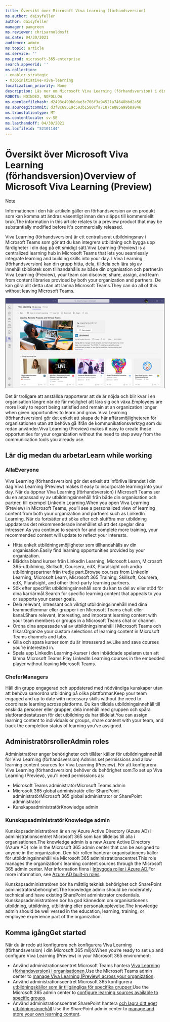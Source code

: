 ```yaml
---
title: Översikt över Microsoft Viva Learning (förhandsversion)
ms.author: daisyfeller
author: daisyfeller
manager: pamgreen
ms.reviewer: chrisarnoldmsft
ms.date: 04/30/2021
audience: admin
ms.topic: article
ms.service: ''
ms.prod: microsoft-365-enterprise
search.appverid: ''
ms.collection:
- enabler-strategic
- m365initiative-viva-learning
localization_priority: None
description: Läs mer om Microsoft Viva Learning (förhandsversion) i din Microsoft 365 miljö.
ROBOTS: NOINDEX, NOFOLLOW
ms.openlocfilehash: d2493c499b8dae3c766f3a94521a74648bbd2a56
ms.sourcegitcommit: d3f8c69519c593b1580cfa7187ce085a99b8a846
ms.translationtype: MT
ms.contentlocale: sv-SE
ms.lasthandoff: 04/30/2021
ms.locfileid: "52101144"
---
```

# <a name="overview-of-microsoft-viva-learning-preview"></a><span data-ttu-id="90413-103">Översikt över Microsoft Viva Learning (förhandsversion)</span><span class="sxs-lookup"><span data-stu-id="90413-103">Overview of Microsoft Viva Learning (Preview)</span></span> 

> [!NOTE]
> <span data-ttu-id="90413-104">Informationen i den här artikeln gäller en förhandsversion av en produkt som kan komma att ändras väsentligt innan den släpps till kommersiellt bruk.</span><span class="sxs-lookup"><span data-stu-id="90413-104">The information in this article relates to a preview product that may be substantially modified before it's commercially released.</span></span> 

<span data-ttu-id="90413-105">Viva Learning (förhandsversion) är ett centraliserat utbildningsnav i Microsoft Teams som gör att du kan integrera utbildning och bygga upp färdigheter i din dag på ett smidigt sätt.</span><span class="sxs-lookup"><span data-stu-id="90413-105">Viva Learning (Preview) is a centralized learning hub in Microsoft Teams that lets you seamlessly integrate learning and building skills into your day.</span></span> <span data-ttu-id="90413-106">I Viva Learning (förhandsversion) kan din grupp hitta, dela, tilldela och lära sig av innehållsbibliotek som tillhandahålls av både din organisation och partner.</span><span class="sxs-lookup"><span data-stu-id="90413-106">In Viva Learning (Preview), your team can discover, share, assign, and learn from content libraries provided by both your organization and partners.</span></span> <span data-ttu-id="90413-107">De kan göra allt detta utan att lämna Microsoft Teams.</span><span class="sxs-lookup"><span data-stu-id="90413-107">They can do all of this without leaving Microsoft Teams.</span></span>

   ![Skärmbild av startsidan för Viva Learning (förhandsversion) i Teams.](../media/learning/learning-home-teams.png)
 
<span data-ttu-id="90413-109">Det är troligare att anställda rapporterar att de är nöjda och blir kvar i en organisation längre när de får möjlighet att lära sig och växa.</span><span class="sxs-lookup"><span data-stu-id="90413-109">Employees are more likely to report being satisfied and remain at an organization longer when given opportunities to learn and grow.</span></span> <span data-ttu-id="90413-110">Viva Learning (förhandsversion) gör det enkelt att skapa de här affärsmöjligheteren för organisationen utan att behöva gå ifrån de kommunikationsverktyg som du redan använder.</span><span class="sxs-lookup"><span data-stu-id="90413-110">Viva Learning (Preview) makes it easy to create these opportunities for your organization without the need to step away from the communication tools you already use.</span></span>

## <a name="learn-while-working"></a><span data-ttu-id="90413-111">Lär dig medan du arbetar</span><span class="sxs-lookup"><span data-stu-id="90413-111">Learn while working</span></span>

### <a name="everyone"></a><span data-ttu-id="90413-112">Alla</span><span class="sxs-lookup"><span data-stu-id="90413-112">Everyone</span></span>

<span data-ttu-id="90413-113">Viva Learning (förhandsversion) gör det enkelt att införliva lärandet i din dag.</span><span class="sxs-lookup"><span data-stu-id="90413-113">Viva Learning (Preview) makes it easy to incorporate learning into your day.</span></span> <span data-ttu-id="90413-114">När du öppnar Viva Learning (förhandsversion) i Microsoft Teams ser du en anpassad vy av utbildningsinnehåll från både din organisation och partner, till exempel LinkedIn Learning.</span><span class="sxs-lookup"><span data-stu-id="90413-114">When you open Viva Learning (Preview) in Microsoft Teams, you’ll see a personalized view of learning content from both your organization and partners such as LinkedIn Learning.</span></span> <span data-ttu-id="90413-115">När du fortsätter att söka efter och slutföra mer utbildning uppdateras det rekommenderade innehållet så att det speglar dina intressen.</span><span class="sxs-lookup"><span data-stu-id="90413-115">As you continue to search for and complete more training, your recommended content will update to reflect your interests.</span></span>

- <span data-ttu-id="90413-116">Hitta enkelt utbildningsmöjligheter som tillhandahålls av din organisation.</span><span class="sxs-lookup"><span data-stu-id="90413-116">Easily find learning opportunities provided by your organization.</span></span>
- <span data-ttu-id="90413-117">Bläddra bland kurser från LinkedIn Learning, Microsoft Learn, Microsoft 365-utbildning, Skillsoft, Coursera, edX, Pluralsight och andra utbildningspartner från tredje part.</span><span class="sxs-lookup"><span data-stu-id="90413-117">Browse courses from LinkedIn Learning, Microsoft Learn, Microsoft 365 Training, Skillsoft, Coursera, edX, Pluralsight, and other third-party learning partners.</span></span>
- <span data-ttu-id="90413-118">Sök efter specifikt utbildningsinnehåll som du kan ta del av eller stöd för dina karriärmål.</span><span class="sxs-lookup"><span data-stu-id="90413-118">Search for specific learning content that appeals to you or supports your career goals.</span></span>
- <span data-ttu-id="90413-119">Dela relevant, intressant och viktigt utbildningsinnehåll med dina teammedlemmar eller grupper i en Microsoft Teams chatt eller kanal.</span><span class="sxs-lookup"><span data-stu-id="90413-119">Share relevant, interesting, and important learning content with your team members or groups in a Microsoft Teams chat or channel.</span></span>
- <span data-ttu-id="90413-120">Ordna dina anpassade val av utbildningsinnehåll i Microsoft Teams och flikar.</span><span class="sxs-lookup"><span data-stu-id="90413-120">Organize your custom selections of learning content in Microsoft Teams channels and tabs.</span></span>
- <span data-ttu-id="90413-121">Gilla och spara kurser som du är intresserad av.</span><span class="sxs-lookup"><span data-stu-id="90413-121">Like and save courses you’re interested in.</span></span>
- <span data-ttu-id="90413-122">Spela upp LinkedIn Learning-kurser i den inbäddade spelaren utan att lämna Microsoft Teams.</span><span class="sxs-lookup"><span data-stu-id="90413-122">Play LinkedIn Learning courses in the embedded player without leaving Microsoft Teams.</span></span>

### <a name="managers"></a><span data-ttu-id="90413-123">Chefer</span><span class="sxs-lookup"><span data-stu-id="90413-123">Managers</span></span>

<span data-ttu-id="90413-124">Håll din grupp engagerad och uppdaterad med nödvändiga kunskaper utan att behöva samordna utbildning på olika plattformar.</span><span class="sxs-lookup"><span data-stu-id="90413-124">Keep your team engaged and up to date with necessary skills without the need to coordinate learning across platforms.</span></span> <span data-ttu-id="90413-125">Du kan tilldela utbildningsinnehåll till enskilda personer eller grupper, dela innehåll med gruppen och spåra slutförandestatusen för det utbildning du har tilldelat.</span><span class="sxs-lookup"><span data-stu-id="90413-125">You can assign learning content to individuals or groups, share content with your team, and track the completion status of learning you’ve assigned.</span></span>

## <a name="admin-roles"></a><span data-ttu-id="90413-126">Administratörsroller</span><span class="sxs-lookup"><span data-stu-id="90413-126">Admin roles</span></span>

<span data-ttu-id="90413-127">Administratörer anger behörigheter och tillåter källor för utbildningsinnehåll för Viva Learning (förhandsversion).</span><span class="sxs-lookup"><span data-stu-id="90413-127">Admins set permissions and allow learning content sources for Viva Learning (Preview).</span></span> <span data-ttu-id="90413-128">För att konfigurera Viva Learning (förhandsversion) behöver du behörighet som:</span><span class="sxs-lookup"><span data-stu-id="90413-128">To set up Viva Learning (Preview), you'll need permissions as:</span></span>

- <span data-ttu-id="90413-129">Microsoft Teams administratör</span><span class="sxs-lookup"><span data-stu-id="90413-129">Microsoft Teams admin</span></span>
- <span data-ttu-id="90413-130">Microsoft 365 global administratör eller SharePoint administratör</span><span class="sxs-lookup"><span data-stu-id="90413-130">Microsoft 365 global administrator or SharePoint administrator</span></span>
- <span data-ttu-id="90413-131">Kunskapsadministratör</span><span class="sxs-lookup"><span data-stu-id="90413-131">Knowledge admin</span></span>

### <a name="knowledge-admin"></a><span data-ttu-id="90413-132">Kunskapsadministratör</span><span class="sxs-lookup"><span data-stu-id="90413-132">Knowledge admin</span></span>

<span data-ttu-id="90413-133">Kunskapsadministratören är en ny Azure Active Directory (Azure AD) i administrationscentret Microsoft 365 som kan tilldelas till alla i organisationen.</span><span class="sxs-lookup"><span data-stu-id="90413-133">The knowledge admin is a new Azure Active Directory (Azure AD) role in the Microsoft 365 admin center that can be assigned to anyone in the organization.</span></span> <span data-ttu-id="90413-134">Den här rollen hanterar organisationens källor för utbildningsinnehåll via Microsoft 365 administrationscentret.</span><span class="sxs-lookup"><span data-stu-id="90413-134">This role manages the organization’s learning content sources through the Microsoft 365 admin center.</span></span> <span data-ttu-id="90413-135">Mer information finns i [Inbyggda roller i Azure AD.](/azure/active-directory/roles/permissions-reference#knowledge-administrator)</span><span class="sxs-lookup"><span data-stu-id="90413-135">For more information, see [Azure AD built-in roles](/azure/active-directory/roles/permissions-reference#knowledge-administrator).</span></span>

<span data-ttu-id="90413-136">Kunskapsadministratören bör ha måttlig teknisk behörighet och SharePoint administratörsbehörighet.</span><span class="sxs-lookup"><span data-stu-id="90413-136">The knowledge admin should be moderately technical and have existing SharePoint administrator credentials.</span></span> <span data-ttu-id="90413-137">Kunskapsadministratören bör ha god kännedom om organisationens utbildning, utbildning, utbildning eller personalupplevelse.</span><span class="sxs-lookup"><span data-stu-id="90413-137">The knowledge admin should be well versed in the education, learning, training, or employee experience part of the organization.</span></span>

## <a name="get-started"></a><span data-ttu-id="90413-138">Komma igång</span><span class="sxs-lookup"><span data-stu-id="90413-138">Get started</span></span>

<span data-ttu-id="90413-139">När du är redo att konfigurera och konfigurera Viva Learning (förhandsversion) i din Microsoft 365 miljö:</span><span class="sxs-lookup"><span data-stu-id="90413-139">When you’re ready to set up and configure Viva Learning (Preview) in your Microsoft 365 environment:</span></span>

- <span data-ttu-id="90413-140">Använd administrationscentret Microsoft Teams hantera [Viva Learning (förhandsversion) i organisationen.](set-up-teams-admin-center.md)</span><span class="sxs-lookup"><span data-stu-id="90413-140">Use the Microsoft Teams admin center to [manage Viva Learning (Preview) across your organization](set-up-teams-admin-center.md).</span></span>
- <span data-ttu-id="90413-141">Använd administrationscentret Microsoft 365 konfigurera [utbildningskällor som är tillgängliga för specifika grupper.](content-sources-365-admin-center.md)</span><span class="sxs-lookup"><span data-stu-id="90413-141">Use the Microsoft 365 admin center to [configure learning sources available to specific groups](content-sources-365-admin-center.md).</span></span>
- <span data-ttu-id="90413-142">Använd administrationscentret SharePoint hantera [och lagra ditt eget utbildningsinnehåll](configure-sharepoint-content-source.md).</span><span class="sxs-lookup"><span data-stu-id="90413-142">Use the SharePoint admin center to [manage and store your own learning content](configure-sharepoint-content-source.md).</span></span>




